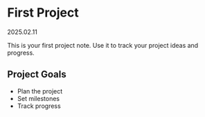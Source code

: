 
# First Project
2025.02.11

This is your first project note. Use it to track your project ideas and progress.

## Project Goals
- Plan the project
- Set milestones
- Track progress
